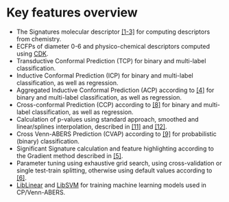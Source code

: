 # Key features overview

- The Signatures molecular descriptor [[1-3]](references.md) for computing descriptors from chemistry.
- ECFPs of diameter 0-6 and physico-chemical descriptors computed using [CDK](https://cdk.github.io/).
- Transductive Conformal Prediction (TCP) for binary and multi-label classification.
- Inductive Conformal Prediction (ICP) for binary and multi-label classification, as well as regression.
- Aggregated Inductive Conformal Prediction (ACP) according to [[4]](references.md) for binary and multi-label classification, as well as regression.
- Cross-conformal Prediction (CCP) according to [[8]](references.md) for binary and multi-label classification, as well as regression.
- Calculation of p-values using standard approach, smoothed and linear/splines interpolation, described in [[11]](references.md) and [[12]](references.md).
- Cross Venn-ABERS Prediction (CVAP) according to [[9]](references.md) for probabilistic (binary) classification.
- Significant Signature calculation and feature highlighting according to the Gradient method described in [[5]](references.md).
- Parameter tuning using exhaustive grid search, using cross-validation or single test-train splitting, otherwise using default values according to [[6]](references.md).
- [LibLinear](https://liblinear.bwaldvogel.de/) and [LibSVM](https://github.com/jeffheaton/libsvm-java) for training machine learning models used in CP/Venn-ABERS.
